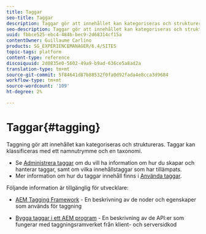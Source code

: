 ```yaml
---
title: Taggar
seo-title: Taggar
description: Taggar gör att innehållet kan kategoriseras och struktureras
seo-description: Taggar gör att innehållet kan kategoriseras och struktureras
uuid: fbbce525-ebc4-484b-bec9-2d68314cf15a
contentOwner: Guillaume Carlino
products: SG_EXPERIENCEMANAGER/6.4/SITES
topic-tags: platform
content-type: reference
discoiquuid: 2d0835e0-5602-49a9-b9ad-636ce5a8ad2a
translation-type: tm+mt
source-git-commit: 5f84641d87b88532f0fa0d92fada4e8cca3d9684
workflow-type: tm+mt
source-wordcount: '109'
ht-degree: 2%

---
```



# Taggar{#tagging}

Taggning gör att innehållet kan kategoriseras och struktureras. Taggar kan klassificeras med ett namnutrymme och en taxonomi.

* Se [Administrera taggar](/help/sites-administering/tags.md) om du vill ha information om hur du skapar och hanterar taggar, samt om vilka innehållstaggar som har tillämpats.
* Mer information om hur du taggar innehåll finns i [Använda taggar](/help/sites-authoring/tags.md).

Följande information är tillgänglig för utvecklare:

* [AEM Tagging Framework](/help/sites-developing/framework.md)  - En beskrivning av de noder och egenskaper som används för taggning

* [Bygga taggar i ett AEM program](/help/sites-developing/building.md)  - En beskrivning av de API:er som fungerar med taggningsramverket från klient- och serversidkod